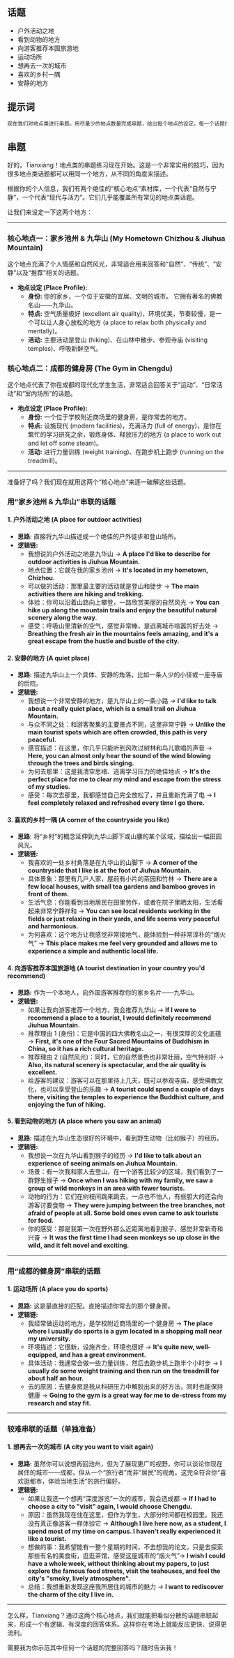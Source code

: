 ## 话题

- 户外活动之地
- 看到动物的地方
- 向游客推荐本国旅游地
- 运动场所
- 想再去一次的城市
- 喜欢的乡村一隅
- 安静的地方

## 提示词

```txt
现在我们对地点类进行串题。用尽量少的地点数量完成串题，给出每个地点的设定，每一个话题的思路用列表列出逻辑链。逻辑链需要给出对应能用的的英语表达。难串的话题单独给出逻辑链。
```

## 串题

好的，Tianxiang！地点类的串题练习现在开始。这是一个非常实用的技巧，因为很多地点类话题都可以用同一个地方，从不同的角度来描述。

根据你的个人信息，我们有两个绝佳的“核心地点”素材库，一个代表“自然与宁静”，一个代表“现代与活力”。它们几乎能覆盖所有常见的地点类话题。

让我们来设定一下这两个地方：

---

### **核心地点一：家乡池州 & 九华山 (My Hometown Chizhou & Jiuhua Mountain)**

这个地点充满了个人情感和自然风光，非常适合用来回答和“自然”、“传统”、“安静”以及“推荐”相关的话题。

- **地点设定 (Place Profile):**
  - **身份:** 你的家乡，一个位于安徽的宜居、文明的城市。 它拥有著名的佛教名山——九华山。
  - **特点:** 空气质量极好 (excellent air quality)，环境优美，节奏较慢，是一个可以让人身心放松的地方 (a place to relax both physically and mentally)。
  - **活动:** 主要活动是登山 (hiking)、在山林中散步、参观寺庙 (visiting temples)、呼吸新鲜空气。

### **核心地点二：成都的健身房 (The Gym in Chengdu)**

这个地点代表了你在成都的现代化学生生活，非常适合回答关于“运动”、“日常活动”和“室内场所”的话题。

- **地点设定 (Place Profile):**
  - **身份:** 一个位于学校附近商场里的健身房，是你常去的地方。
  - **特点:** 设施现代 (modern facilities)，充满活力 (full of energy)，是你在繁忙的学习研究之余，锻炼身体、释放压力的地方 (a place to work out and let off some steam)。
  - **活动:** 进行力量训练 (weight training)、在跑步机上跑步 (running on the treadmill)。

---

准备好了吗？我们现在就用这两个“核心地点”来逐一破解这些话题。

### **用“家乡池州 & 九华山”串联的话题**

#### **1. 户外活动之地 (A place for outdoor activities)**

- **思路:** 直接将九华山描述成一个绝佳的户外徒步和登山场所。
- **逻辑链:**
  - 我想说的户外活动之地是九华山 → **A place I'd like to describe for outdoor activities is Jiuhua Mountain.**
  - 地点位置：它就在我的家乡池州 → **It's located in my hometown, Chizhou.**
  - 可以做的活动：那里最主要的活动就是登山和徒步 → **The main activities there are hiking and trekking.**
  - 体验：你可以沿着山路向上攀登，一路欣赏美丽的自然风光 → **You can hike up along the mountain trails and enjoy the beautiful natural scenery along the way.**
  - 感受：呼吸山里清新的空气，感觉非常棒，是远离城市喧嚣的好去处 → **Breathing the fresh air in the mountains feels amazing, and it's a great escape from the hustle and bustle of the city.**

#### **2. 安静的地方 (A quiet place)**

- **思路:** 描述九华山上一个具体、安静的角落，比如一条人少的小径或一座寺庙的后院。
- **逻辑链:**
  - 我想说一个非常安静的地方，是九华山上的一条小路 → **I'd like to talk about a really quiet place, which is a small trail on Jiuhua Mountain.**
  - 与众不同之处：和游客聚集的主要景点不同，这里非常宁静 → **Unlike the main tourist spots which are often crowded, this path is very peaceful.**
  - 感官描述：在这里，你几乎只能听到风吹过树林和鸟儿歌唱的声音 → **Here, you can almost only hear the sound of the wind blowing through the trees and birds singing.**
  - 为何去那里：这是我清空思绪、逃离学习压力的绝佳地点 → **It's the perfect place for me to clear my mind and escape from the stress of my studies.**
  - 感受：每次去那里，我都感觉自己完全放松了，并且重新充满了电 → **I feel completely relaxed and refreshed every time I go there.**

#### **3. 喜欢的乡村一隅 (A corner of the countryside you like)**

- **思路:** 将“乡村”的概念延伸到九华山脚下或山腰的某个区域，描绘出一幅田园风光。
- **逻辑链:**
  - 我喜欢的一处乡村角落是在九华山的山脚下 → **A corner of the countryside that I like is at the foot of Jiuhua Mountain.**
  - 具体景象：那里有几户人家，屋前有小片的茶园和竹林 → **There are a few local houses, with small tea gardens and bamboo groves in front of them.**
  - 生活气息：你能看到当地居民在田里劳作，或者在院子里晒太阳，生活看起来非常宁静祥和 → **You can see local residents working in the fields or just relaxing in their yards, and life seems very peaceful and harmonious.**
  - 为何喜欢：这个地方让我感觉非常接地气，能体验到一种非常淳朴的“烟火气” → **This place makes me feel very grounded and allows me to experience a simple and authentic local life.**

#### **4. 向游客推荐本国旅游地 (A tourist destination in your country you'd recommend)**

- **思路:** 作为一个本地人，向外国游客推荐你的家乡名片——九华山。
- **逻辑链:**
  - 如果让我向游客推荐一个地方，我会推荐九华山 → **If I were to recommend a place to a tourist, I would definitely recommend Jiuhua Mountain.**
  - 推荐理由 1 (身份)：它是中国的四大佛教名山之一，有很深厚的文化底蕴 → **First, it's one of the Four Sacred Mountains of Buddhism in China, so it has a rich cultural heritage.**
  - 推荐理由 2 (自然风光)：同时，它的自然景色也非常壮丽，空气特别好 → **Also, its natural scenery is spectacular, and the air quality is excellent.**
  - 给游客的建议：游客可以在那里待上几天，既可以参观寺庙，感受佛教文化，也可以享受登山的乐趣 → **A tourist could spend a couple of days there, visiting the temples to experience the Buddhist culture, and enjoying the fun of hiking.**

#### **5. 看到动物的地方 (A place where you saw an animal)**

- **思路:** 描述在九华山生态很好的环境中，看到野生动物（比如猴子）的经历。
- **逻辑链:**
  - 我想说一次在九华山看到猴子的经历 → **I'd like to talk about an experience of seeing animals on Jiuhua Mountain.**
  - 场景：有一次我和家人去登山，在一个游客比较少的区域，我们看到了一群野生猴子 → **Once when I was hiking with my family, we saw a group of wild monkeys in an area with fewer tourists.**
  - 动物的行为：它们在树枝间跳来跳去，一点也不怕人，有些胆大的还会向游客讨要食物 → **They were jumping between the tree branches, not afraid of people at all. Some bold ones even came to ask tourists for food.**
  - 你的感受：那是我第一次在野外那么近距离地看到猴子，感觉非常新奇和兴奋 → **It was the first time I had seen monkeys so up close in the wild, and it felt novel and exciting.**

---

### **用“成都的健身房”串联的话题**

#### **1. 运动场所 (A place you do sports)**

- **思路:** 这是最直接的匹配。直接描述你常去的那个健身房。
- **逻辑链:**
  - 我经常做运动的地方，是学校附近商场里的一个健身房 → **The place where I usually do sports is a gym located in a shopping mall near my university.**
  - 环境描述：它很新，设施齐全，环境也很好 → **It's quite new, well-equipped, and has a great environment.**
  - 具体活动：我通常会做一些力量训练，然后去跑步机上跑半个小时步 → **I usually do some weight training and then run on the treadmill for about half an hour.**
  - 去的原因：去健身房是我从科研压力中解脱出来的好方法，同时也能保持健康 → **Going to the gym is a great way for me to de-stress from my research and stay fit.**

---

### **较难串联的话题（单独准备）**

#### **1. 想再去一次的城市 (A city you want to visit again)**

- **思路:** 虽然你可以说想再回池州，但为了展现更广的视野，你可以谈论你现在居住的城市——成都，但从一个“旅行者”而非“居民”的视角。这完全符合你“喜欢逛都市，体验当地生活”的旅行偏好。
- **逻辑链:**
  - 如果让我选一个想再“深度游览”一次的城市，我会选成都 → **If I had to choose a city to "visit" again, I would choose Chengdu.**
  - 原因：虽然我现在住在这里，但作为学生，大部分时间都在校园里。我还没有真正像游客一样体验它 → **Although I live here now, as a student, I spend most of my time on campus. I haven't really experienced it like a tourist.**
  - 想做的事：我希望能有一整个星期的时间，不去想我的论文，只是去探索那些有名的美食街，逛逛茶馆，感受这座城市的“烟火气”→ **I wish I could have a whole week, without thinking about my papers, to just explore the famous food streets, visit the teahouses, and feel the city's "smoky, lively atmosphere".**
  - 总结：我想重新发现这座我所居住的城市的魅力 → **I want to rediscover the charm of the city I live in.**

---

怎么样，Tianxiang？通过这两个核心地点，我们就能把看似分散的话题串联起来，形成一个有逻辑、有深度的回答体系。这样你在考场上就能反应更快、说得更流利。

需要我为你示范其中任何一个话题的完整回答吗？随时告诉我！
